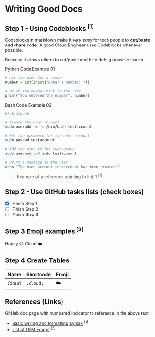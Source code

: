 # Writing Good Docs

## Step 1 - Using Codeblocks <sup> [1] </sup>

Codeblocks in markdown make it *very easy* for tech people to **cut/paste and share code.** 
A good Cloud Engineer uses Codeblocks whenever possible.

Because it allows others to cut/paste and help debug possible issues. 

Python Code Example 01
```python
# Ask the user for a number
number = int(input("Enter a number: "))

# Print the number back to the user
print("You entered the number", number)
```
Bash Code Example 02

```bash
#!/bin/bash

# Create the user account
sudo useradd -m -s /bin/bash testaccount

# Set the password for the user account
sudo passwd testaccount

# Add the user to the sudo group
sudo usermod -aG sudo testaccount

# Print a message to the user
echo "The user account testaccount has been created."
```
> Example of a reference pointing to link 1 <sup> [1] </sup>

## Step 2 - Use GitHub tasks lists (check boxes) 
- [x] Finish Step 1
- [ ] Fihish Step 2
- [ ] Finish Step 3

## Step 3 Emoji examples <sup> [2] </sup>

Happy :smiley:
Cloud :cloud:

## Step 4 Create Tables

| Name | Shortcode | Emoji |
| --- | --- | --- |
| Cloud | `:cloud:` | :cloud: |


## References (Links)

GitHub doc page with numbered indicator to reference in the above text

- [Basic writing and formatting syntax](https://docs.github.com/en/get-started/writing-on-github/getting-started-with-writing-and-formatting-on-github/basic-writing-and-formatting-syntax) <sup> [1] </sup>
- [List of GFM Emojis](https://gist.github.com/rxaviers/7360908) <sup> [2] </sup>
  

